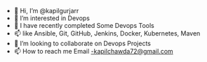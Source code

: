 - 👋 Hi, I’m @kapilgurjarr
- 👀 I’m interested in Devops 
- 🌱 I have recently completed Some Devops Tools
- 📫 like Ansible, Git, GitHub, Jenkins, Docker, Kubernetes, Maven 
- 💞️ I’m looking to collaborate on Devops Projects
- 📫 How to reach me Email -kapilchawda72@gmail.com

<!---
kapilgurjarr/kapilgurjarr is a ✨ special ✨ repository because its `README.md` (this file) appears on your GitHub profile.
You can click the Preview link to take a look at your changes.
--->
